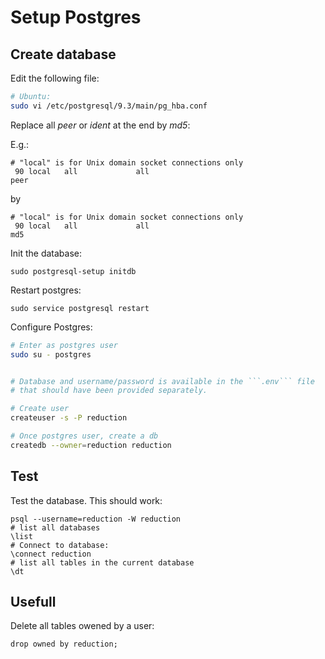# Setup Postgres


## Create database

Edit the following file:

```bash
# Ubuntu:
sudo vi /etc/postgresql/9.3/main/pg_hba.conf
```
Replace all *peer* or *ident* at the end by *md5*:

E.g.:
```
# "local" is for Unix domain socket connections only
 90 local   all             all                                     peer
```
by
```
# "local" is for Unix domain socket connections only
 90 local   all             all                                     md5
```

Init the database:
```
sudo postgresql-setup initdb
```

Restart postgres:
```
sudo service postgresql restart
```

Configure Postgres:  
```bash
# Enter as postgres user
sudo su - postgres


# Database and username/password is available in the ```.env``` file
# that should have been provided separately.

# Create user
createuser -s -P reduction

# Once postgres user, create a db
createdb --owner=reduction reduction
```
## Test

Test the database. This should work:
```
psql --username=reduction -W reduction
# list all databases
\list
# Connect to database:
\connect reduction
# list all tables in the current database
\dt
```

## Usefull


Delete all tables owened by a user:
```
drop owned by reduction;
```
